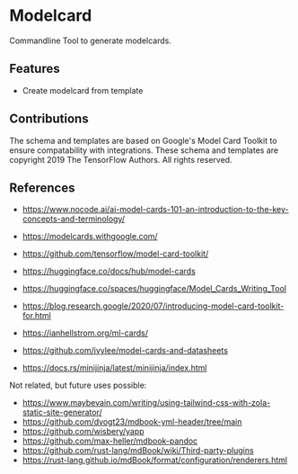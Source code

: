 # Modelcard

Commandline Tool to generate modelcards.

## Features

- Create modelcard from template

## Contributions

The schema and templates are based on Google's Model Card Toolkit to ensure compatability with integrations.
These schema and templates are copyright 2019 The TensorFlow Authors. All rights reserved.

## References

- https://www.nocode.ai/ai-model-cards-101-an-introduction-to-the-key-concepts-and-terminology/
- https://modelcards.withgoogle.com/
- https://github.com/tensorflow/model-card-toolkit/
- https://huggingface.co/docs/hub/model-cards
- https://huggingface.co/spaces/huggingface/Model_Cards_Writing_Tool
- https://blog.research.google/2020/07/introducing-model-card-toolkit-for.html
- https://ianhellstrom.org/ml-cards/
- https://github.com/ivylee/model-cards-and-datasheets

- https://docs.rs/minijinja/latest/minijinja/index.html

Not related, but future uses possible:
- https://www.maybevain.com/writing/using-tailwind-css-with-zola-static-site-generator/
- https://github.com/dvogt23/mdbook-yml-header/tree/main
- https://github.com/wisbery/yapp
- https://github.com/max-heller/mdbook-pandoc
- https://github.com/rust-lang/mdBook/wiki/Third-party-plugins
- https://rust-lang.github.io/mdBook/format/configuration/renderers.html